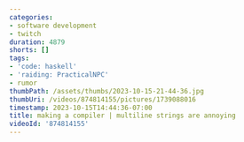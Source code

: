 ```yaml
---
categories:
- software development
- twitch
duration: 4879
shorts: []
tags:
- 'code: haskell'
- 'raiding: PracticalNPC'
- rumor
thumbPath: /assets/thumbs/2023-10-15-21-44-36.jpg
thumbUri: /videos/874814155/pictures/1739088016
timestamp: 2023-10-15T14:44:36-07:00
title: making a compiler | multiline strings are annoying
videoId: '874814155'
---
```

